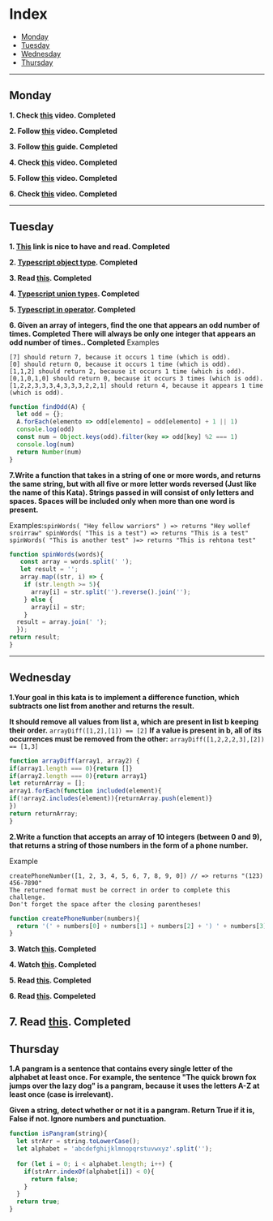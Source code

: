 # Index
- [Monday](#monday)
- [Tuesday](#tuesday)
- [Wednesday](#wednesday)
- [Thursday](#thursday)
---

## Monday

**1. Check [this](https://www.youtube.com/watch?v=sXQxhojSdZM) video. Completed**

**2. Follow [this](https://www.youtube.com/watch?v=909NfO1St0A) video. Completed**

**3. Follow [this](https://dev.to/codebubb/javascript-regex-exercises-01-5078) guide. Completed**

**4. Check [this](https://www.youtube.com/watch?v=RvYYCGs45L4) video. Completed**

**5. Follow [this](https://www.youtube.com/watch?v=DHvZLI7Db8E) video. Completed**

**6. Check [this](https://www.youtube.com/watch?v=rKK1q7nFt7M) video. Completed**

---

## Tuesday

**1. [This](https://www.typescriptlang.org/docs/handbook/intro.html) link is nice to have and read. Completed**

**2. [Typescript object type](https://typescript-exercises.github.io/#exercise=1). Completed**

**3. Read [this](https://blog.logrocket.com/types-vs-interfaces-in-typescript/). Completed**

**4. [Typescript union types](https://typescript-exercises.github.io/#exercise=2). Completed**

**5. [Typescript in operator](https://typescript-exercises.github.io/#exercise=3). Completed**

**6. Given an array of integers, find the one that appears an odd number of times. Completed**
**There will always be only one integer that appears an odd number of times.. Completed**
Examples
```
[7] should return 7, because it occurs 1 time (which is odd).
[0] should return 0, because it occurs 1 time (which is odd).
[1,1,2] should return 2, because it occurs 1 time (which is odd).
[0,1,0,1,0] should return 0, because it occurs 3 times (which is odd).
[1,2,2,3,3,3,4,3,3,3,2,2,1] should return 4, because it appears 1 time (which is odd).
```
```Javascript
function findOdd(A) {
  let odd = {};
  A.forEach(elemento => odd[elemento] = odd[elemento] + 1 || 1)
  console.log(odd)
  const num = Object.keys(odd).filter(key => odd[key] %2 === 1)
  console.log(num)
  return Number(num)
}
```

**7.Write a function that takes in a string of one or more words, and returns the same string, but with all five or more letter words reversed (Just like the name of this Kata). Strings passed in will consist of only letters and spaces. Spaces will be included only when more than one word is present.**

Examples:```spinWords( "Hey fellow warriors" ) => returns "Hey wollef sroirraw" spinWords( "This is a test") => returns "This is a test" spinWords( "This is another test" )=> returns "This is rehtona test"```

```Javascript
function spinWords(words){
   const array = words.split(' ');
   let result = '';
   array.map((str, i) => {
    if (str.length >= 5){
      array[i] = str.split('').reverse().join('');
    } else {
      array[i] = str;
    }
  result = array.join(' ');
  });
return result;
}
```
---

## Wednesday

**1.Your goal in this kata is to implement a difference function, which subtracts one list from another and returns the result.**

**It should remove all values from list a, which are present in list b keeping their order.**
```arrayDiff([1,2],[1]) == [2]```
**If a value is present in b, all of its occurrences must be removed from the other:**
```arrayDiff([1,2,2,2,3],[2]) == [1,3]```
```Javascript
function arrayDiff(array1, array2) {
if(array1.length === 0){return []}
if(array2.length === 0){return array1}
let returnArray = [];
array1.forEach(function included(element){
if(!array2.includes(element)){returnArray.push(element)}
})
return returnArray;
}
```

**2.Write a function that accepts an array of 10 integers (between 0 and 9), that returns a string of those numbers in the form of a phone number.**

Example
```
createPhoneNumber([1, 2, 3, 4, 5, 6, 7, 8, 9, 0]) // => returns "(123) 456-7890"
The returned format must be correct in order to complete this challenge.
Don't forget the space after the closing parentheses!
```
```Javascript
function createPhoneNumber(numbers){
  return '(' + numbers[0] + numbers[1] + numbers[2] + ') ' + numbers[3] + numbers[4] + numbers[5] + '-' + numbers[6] + numbers[7] + numbers[8] + numbers[9];
}
```

**3. Watch [this](https://www.youtube.com/watch?v=m_MQYyJpIjg). Completed**

**4. Watch [this](https://www.youtube.com/watch?v=08CWw_VD45w). Completed**

**5. Read [this](https://medium.com/from-the-scratch/oop-everything-you-need-to-know-about-object-oriented-programming-aee3c18e281b). Completed**

**6. Read [this](https://naveenkumarkoppala.medium.com/typescript-oops-c327678744b0). Compeleted**

**7. Read [this](https://rambabupadimi.medium.com/typescript-object-oriented-programming-7a6fd905d90e). Completed**
---

## Thursday

**1.A pangram is a sentence that contains every single letter of the alphabet at least once. For example, the sentence "The quick brown fox jumps over the lazy dog" is a pangram, because it uses the letters A-Z at least once (case is irrelevant).**

**Given a string, detect whether or not it is a pangram. Return True if it is, False if not. Ignore numbers and punctuation.**
```Javascript
function isPangram(string){
  let strArr = string.toLowerCase();
  let alphabet = 'abcdefghijklmnopqrstuvwxyz'.split('');
  
  for (let i = 0; i < alphabet.length; i++) {
    if(strArr.indexOf(alphabet[i]) < 0){
      return false;
    }
  }
  return true;
}
```
